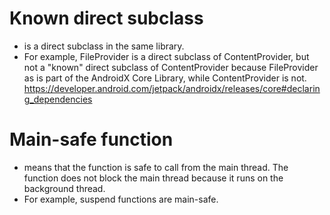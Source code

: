 # Known direct subclass
* is a direct subclass in the same library.
* For example, FileProvider is a direct subclass of ContentProvider, but not a "known" direct subclass of ContentProvider because FileProvider as is part of the AndroidX Core Library, while ContentProvider is not.
https://developer.android.com/jetpack/androidx/releases/core#declaring_dependencies

# Main-safe function
* means that the function is safe to call from the main thread. The function does not block the main thread because it runs on the background thread.
* For example, suspend functions are main-safe.
